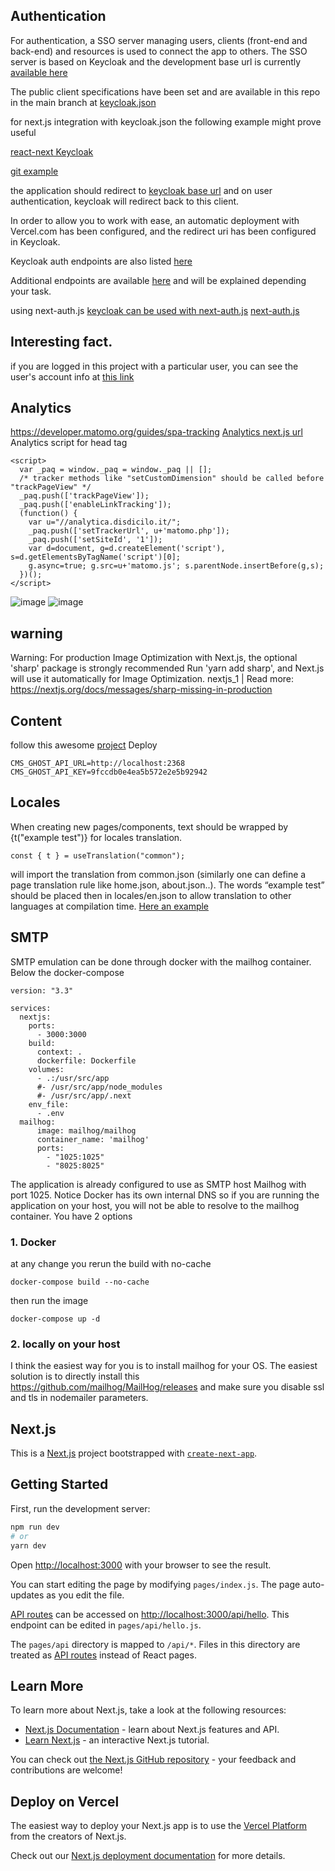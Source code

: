 ## Authentication

For authentication, a SSO server managing users, clients (front-end and back-end) and resources is used to connect the app to others. 
The SSO server is based on Keycloak and the development base url is currently [available here](https://auth.disdicilo.it/auth/)

The public client specifications have been set and are available in this repo in the main branch at [keycloak.json](https://github.com/wankenooobi/hostinza-next/blob/main/keycloak.json)

for next.js integration with keycloak.json the following example might prove useful

[react-next Keycloak](https://www.npmjs.com/package/@react-keycloak/ssr#nextjs)

[git example](https://github.com/khanisak/nextjs-keycloak-authentication-example)

the application should redirect to [keycloak base url](https://auth.disdicilo.it/auth) and on user authentication, keycloak will redirect back to this client.

In order to allow you to work with ease, an automatic deployment with Vercel.com has been configured, and the redirect uri has been configured in Keycloak. 

Keycloak auth endpoints are also listed [here](https://github.com/marcospereirampj/python-keycloak/blob/master/src/keycloak/urls_patterns.py)

Additional endpoints are available [here](https://api-host.disdicilo.it/api/swagger/) and will be explained depending your task.

using next-auth.js 
[keycloak can be used with next-auth.js](https://next-auth.js.org/providers/keycloak)
[next-auth.js](https://github.com/nextauthjs/next-auth/blob/main/packages/next-auth/src/providers/keycloak.ts)

## Interesting fact.
if you are logged in this project with a particular user, you can see the user's account info at [this link](https://auth.disdicilo.it/auth/realms/deploy/account)

## Analytics

https://developer.matomo.org/guides/spa-tracking
[Analytics next.js url](https://www.npmjs.com/package/@socialgouv/matomo-next)
Analytics script for head tag
```
<script>
  var _paq = window._paq = window._paq || [];
  /* tracker methods like "setCustomDimension" should be called before "trackPageView" */
  _paq.push(['trackPageView']);
  _paq.push(['enableLinkTracking']);
  (function() {
    var u="//analytica.disdicilo.it/";
    _paq.push(['setTrackerUrl', u+'matomo.php']);
    _paq.push(['setSiteId', '1']);
    var d=document, g=d.createElement('script'), s=d.getElementsByTagName('script')[0];
    g.async=true; g.src=u+'matomo.js'; s.parentNode.insertBefore(g,s);
  })();
</script>
```

![image](https://user-images.githubusercontent.com/94698774/185112896-c77d8a4e-ba72-4658-8c6c-79af92890eda.png)
![image](https://user-images.githubusercontent.com/94698774/185113073-89250116-dd2a-4cfa-9504-ebf372ccdd09.png)



## warning
Warning: For production Image Optimization with Next.js, the optional 'sharp' package is strongly recommended Run 'yarn add sharp', and Next.js will use it automatically for Image Optimization.
nextjs_1  | Read more: https://nextjs.org/docs/messages/sharp-missing-in-production

## Content
follow this awesome [project](https://github.com/styxlab/next-cms-ghost)
Deploy 
```
CMS_GHOST_API_URL=http://localhost:2368
CMS_GHOST_API_KEY=9fccdb0e4ea5b572e2e5b92942
```

## Locales

When creating new pages/components, text should be wrapped by {t("example test")} for locales translation. 
```
const { t } = useTranslation("common");
```
will import the translation from common.json (similarly one can define a page translation rule like home.json, about.json..).
The words “example test” should be placed then in locales/en.json to allow translation to other languages at compilation time.
[Here an example](https://github.com/wankenooobi/hostinza-next/blob/main/locales/en/common.json)

##  SMTP

SMTP emulation can be done through docker with the mailhog container. 
Below the docker-compose
```
version: "3.3"

services:
  nextjs:
    ports:
      - 3000:3000
    build:
      context: .
      dockerfile: Dockerfile
    volumes:
      - .:/usr/src/app
      #- /usr/src/app/node_modules
      #- /usr/src/app/.next
    env_file:
      - .env
  mailhog:
      image: mailhog/mailhog
      container_name: 'mailhog'
      ports:
        - "1025:1025"
        - "8025:8025"
```
The application is already configured to use as SMTP host Mailhog with port 1025. 
Notice Docker has its own internal DNS so if you are running the application on your host, you will not be able to
resolve to the mailhog container. You have 2 options

### 1. Docker
at any change you rerun the build with no-cache
```
docker-compose build --no-cache
```
then run the image
```
docker-compose up -d 
```
### 2. locally on your host
I think the easiest way for you is to install mailhog for your OS. 
The easiest solution is to directly install this
https://github.com/mailhog/MailHog/releases
and make sure you disable ssl and tls in nodemailer parameters.




## Next.js

This is a [Next.js](https://nextjs.org/) project bootstrapped with [`create-next-app`](https://github.com/vercel/next.js/tree/canary/packages/create-next-app).

## Getting Started

First, run the development server:

```bash
npm run dev
# or
yarn dev
```

Open [http://localhost:3000](http://localhost:3000) with your browser to see the result.

You can start editing the page by modifying `pages/index.js`. The page auto-updates as you edit the file.

[API routes](https://nextjs.org/docs/api-routes/introduction) can be accessed on [http://localhost:3000/api/hello](http://localhost:3000/api/hello). This endpoint can be edited in `pages/api/hello.js`.

The `pages/api` directory is mapped to `/api/*`. Files in this directory are treated as [API routes](https://nextjs.org/docs/api-routes/introduction) instead of React pages.

## Learn More

To learn more about Next.js, take a look at the following resources:

- [Next.js Documentation](https://nextjs.org/docs) - learn about Next.js features and API.
- [Learn Next.js](https://nextjs.org/learn) - an interactive Next.js tutorial.

You can check out [the Next.js GitHub repository](https://github.com/vercel/next.js/) - your feedback and contributions are welcome!

## Deploy on Vercel

The easiest way to deploy your Next.js app is to use the [Vercel Platform](https://vercel.com/new?utm_medium=default-template&filter=next.js&utm_source=create-next-app&utm_campaign=create-next-app-readme) from the creators of Next.js.

Check out our [Next.js deployment documentation](https://nextjs.org/docs/deployment) for more details.

